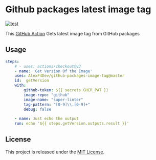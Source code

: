 # Github packages latest image tag

[![test](https://github.com/AlexF4Dev/github-packages-image-tag/actions/workflows/test.yml/badge.svg)](https://github.com/AlexF4Dev/github-packages-image-tag/actions/workflows/test.yml)

This [GitHub Action](https://github.com/features/actions) Gets latest image tag from GitHub packages



## Usage

```yaml
steps:
    # - uses: actions/checkout@v3    
    - name: 'Get Version Of the Image'
    uses: AlexF4Dev/github-packages-image-tag@master
    id:  getVersion
    with:
        github-token: ${{ secrets.GHCR_PAT }}
        image-repo: "github"
        image-name: "super-linter"
        tag-pattern: "[0-9]\\.[0-9]+"
        debug: false
    
    - name: Just echo the output
    run: echo '${{ steps.getVersion.outputs.result }}'             

```

## License

This project is released under the [MIT License](LICENSE).